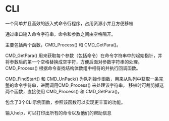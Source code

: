 # CLI
一个简单并且高效的嵌入式命令行程序，占用资源小并且方便移植

通过串口输入命令字符串，命令和参数之间由空格隔开。

主要包括两个函数，CMD_Process() 和 CMD_GetPara()。

CMD_GetPara() 用来获取每个参数（包括命令）在命令字符串中的起始指针，并将参数后的第一个空格替换成空字符，方便后面对参数字符串的处理。
CMD_Process() 根据命令查找结构体数组中相符的并执行回调函数。

CMD_FindStart() 和 CMD_UnPack() 为队列操作函数，用来从队列中获取一条完整的命令字符串，进而调用CMD_Process() 来处理该字符串，
移植时可裁剪掉这两个函数，直接使用 CMD_Process() 和 CMD_GetPara()。

包含了3个CLI示例函数，参照该函数可以实现更丰富的功能。

输入help，可以打印出所有的命令以及他们的帮助信息
